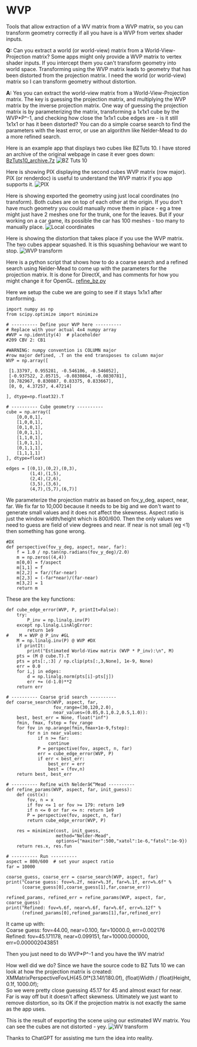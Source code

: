 # WVP
Tools that allow extraction of a WV matrix from a WVP matrix, so you can transform geometry correctly if all you have is a WVP from vertex shader inputs.

__Q:__ Can you extract a world (or world-view) matrix from a World-View-Projection matrix? Some apps might only provide a WVP matrix to vertex shader inputs. If you intercept them you can't transform geometry into world space. Transforming using the WVP matrix leads to geometry that has been distorted from the projection matrix. I need the world (or world-view) matrix so I can transform geometry without distortion.

__A:__ Yes you can extract the world-view matrix from a World-View-Projection matrix. The key is guessing the projection matrix, and multiplying the WVP matrix by the inverse projection matrix. One way of guessing the projection matrix is by parameterizing the matrix, transforming a 1x1x1 cube by the WVP*P^-1, and checking how close the 1x1x1 cube edges are - is it still 1x1x1 or has it been distorted? You can do a simple coarse search to find the parameters with the least error, or use an algorithm like Nelder-Mead to do a more refined search.

Here is an example app that displays two cubes like BZTuts 10. I have stored an archive of the original webpage in case it ever goes down: [BzTuts10_archive.7z](https://github.com/ryan-de-boer/WVP/raw/refs/heads/main/archive/BzTuts10_archive.7z)
![BZ Tuts 10](images/BZTuts10_example.jpg)

Here is showing PIX displaying the second cubes WVP matrix (row major). PIX (or renderdoc) is useful to understand the WVP matrix if you app supports it.
![PIX](images/PIX.jpg)

Here is showing exported the geometry using just local coordinates (no transform). Both cubes are on top of each other at the origin. If you don't have much geometry you could manually move them in place - eg a tree might just have 2 meshes one for the trunk, one for the leaves. But if your working on a car game, its possible the car has 100 meshes - too many to manually place.
![Local coordinates](images/local.jpg)

Here is showing the distortion that takes place if you use the WVP matrix. The two cubes appear squashed. It is this squashing behaviour we want to stop.
![WVP transform](images/wvp.jpg)

Here is a python script that shows how to do a coarse search and a refined search using Nelder-Mead to come up with the parameters for the projection matrix. It is done for DirectX, and has comments for how you might change it for OpenGL.
[refine_bz.py](https://github.com/ryan-de-boer/WVP/raw/refs/heads/main/python/refine_bz.py)

Here we setup the cube we are going to see if it stays 1x1x1 after tranforming.
```
import numpy as np
from scipy.optimize import minimize

# ---------- Define your WVP here ----------
# Replace with your actual 4x4 numpy array
#WVP = np.identity(4)  # placeholder
#209 CBV 2: CB1

#WARNING: numpy convention is COLUMN major
#row major defined, .T on the end transposes to column major
WVP = np.array([

 [1.33797, 0.955281, -0.546106, -0.546052],
 [-0.937522, 2.05715, -0.0830864, -0.0830781],
 [0.782967, 0.830887, 0.83375, 0.833667],
 [0, 0, 4.37257, 4.47214]

], dtype=np.float32).T

# ---------- Cube geometry ----------
cube = np.array([
    [0,0,0,1],
    [1,0,0,1],
    [0,1,0,1],
    [0,0,1,1],
    [1,1,0,1],
    [1,0,1,1],
    [0,1,1,1],
    [1,1,1,1]
], dtype=float)

edges = [(0,1),(0,2),(0,3),
         (1,4),(1,5),
         (2,4),(2,6),
         (3,5),(3,6),
         (4,7),(5,7),(6,7)]

```

We parameterize the projection matrix as based on fov_y_deg, aspect, near, far. We fix far to 10,000 because it needs to be big and we don't want to generate small values and it does not affect the skewness. Aspect ratio is just the window width/height which is 800/600. Then the only values we need to guess are field of view degrees and near. If near is not small (eg <1) then something has gone wrong.

```
#DX
def perspective(fov_y_deg, aspect, near, far):
    f = 1.0 / np.tan(np.radians(fov_y_deg)/2.0)
    m = np.zeros((4,4))
    m[0,0] = f/aspect
    m[1,1] = f
    m[2,2] = far/(far-near)
    m[2,3] = (-far*near)/(far-near)
    m[3,2] = 1
    return m
```
These are the key functions:
```
def cube_edge_error(WVP, P, printIt=False):
    try:
        P_inv = np.linalg.inv(P)
    except np.linalg.LinAlgError:
        return 1e9
#    M = WVP @ P_inv #GL
    M = np.linalg.inv(P) @ WVP #DX
    if printIt:
        print("Estimated World-View matrix (WVP * P_inv):\n", M)
    pts = (M @ cube.T).T
    pts = pts[:,:3] / np.clip(pts[:,3,None], 1e-9, None)
    err = 0.0
    for i,j in edges:
        d = np.linalg.norm(pts[i]-pts[j])
        err += (d-1.0)**2
    return err

# ---------- Coarse grid search ----------
def coarse_search(WVP, aspect, far, 
                  fov_range=(30,120,2.0),
                  near_values=(0.05,0.1,0.2,0.5,1.0)):
    best, best_err = None, float("inf")
    fmin, fmax, fstep = fov_range
    for fov in np.arange(fmin,fmax+1e-9,fstep):
        for n in near_values:
            if n >= far: 
                continue
            P = perspective(fov, aspect, n, far)
            err = cube_edge_error(WVP, P)
            if err < best_err:
                best_err = err
                best = (fov,n)
    return best, best_err

# ---------- Refine with Nelderâ€“Mead ----------
def refine_params(WVP, aspect, far, init_guess):
    def cost(x):
        fov, n = x
        if fov <= 1 or fov >= 179: return 1e9
        if n <= 0 or far <= n: return 1e9
        P = perspective(fov, aspect, n, far)
        return cube_edge_error(WVP, P)

    res = minimize(cost, init_guess,
                   method="Nelder-Mead",
                   options={"maxiter":500,"xatol":1e-6,"fatol":1e-9})
    return res.x, res.fun

# ---------- Run ----------
aspect = 800/600  # set your aspect ratio
far = 10000

coarse_guess, coarse_err = coarse_search(WVP, aspect, far)
print("Coarse guess: fov=%.2f, near=%.3f, far=%.1f, err=%.6f" %
      (coarse_guess[0],coarse_guess[1],far,coarse_err))

refined_params, refined_err = refine_params(WVP, aspect, far, coarse_guess)
print("Refined: fov=%.6f, near=%.6f, far=%.6f, err=%.12f" %
      (refined_params[0],refined_params[1],far,refined_err)
```

It came up with:  
Coarse guess: fov=44.00, near=0.100, far=10000.0, err=0.002176  
Refined: fov=45.171178, near=0.099151, far=10000.000000, err=0.000002043851

Then you just need to do WVP*P^-1 and you have the WV matrix!

How well did we do? Since we have the source code to BZ Tuts 10 we can look at how the projection matrix is created:   
XMMatrixPerspectiveFovLH(45.0f*(3.14f/180.0f), (float)Width / (float)Height, 0.1f, 1000.0f);  
So we were pretty close guessing 45.17 for 45 and almost exact for near. Far is way off but it doesn't affect skewness. Ultimately we just want to remove distortion, so its OK if the projection matrix is not exactly the same as the app uses.

This is the result of exporting the scene using our estimated WV matrix. You can see the cubes are not distorted - yey.
![WV transform](images/wv.jpg)

Thanks to ChatGPT for assisting me turn the idea into reality.
